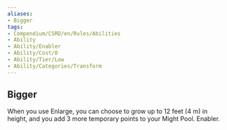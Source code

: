 ```yaml
---
aliases:
- Bigger
tags:
- Compendium/CSRD/en/Rules/Abilities
- Ability
- Ability/Enabler
- Ability/Cost/0
- Ability/Tier/Low
- Ability/Categories/Transform
---
```


  
## Bigger  
When you use Enlarge, you can choose to grow up to 12 feet (4 m) in height, and you add 3 more temporary points to your Might Pool. Enabler.